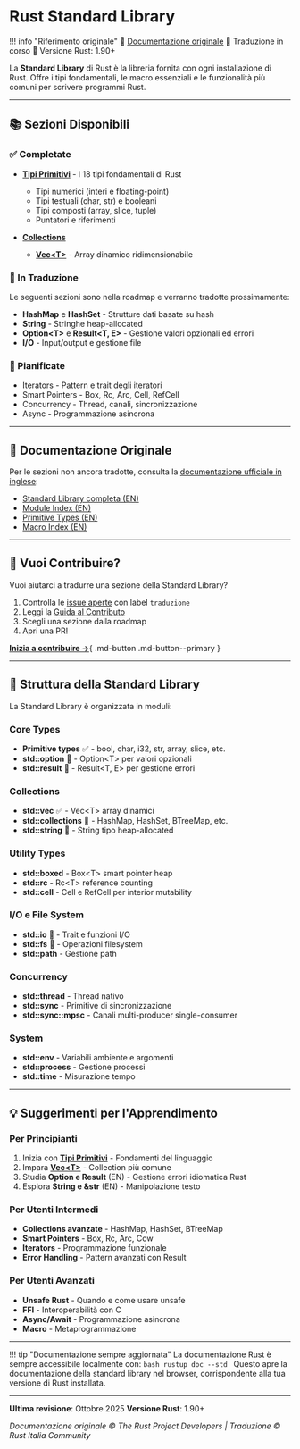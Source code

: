 # Rust Standard Library

!!! info "Riferimento originale"
    📖 [Documentazione originale](https://doc.rust-lang.org/std/)
    🔄 Traduzione in corso
    📝 Versione Rust: 1.90+

La **Standard Library** di Rust è la libreria fornita con ogni installazione di Rust. Offre i tipi fondamentali, le macro essenziali e le funzionalità più comuni per scrivere programmi Rust.

---

## 📚 Sezioni Disponibili

### ✅ Completate

- **[Tipi Primitivi](primitives.md)** - I 18 tipi fondamentali di Rust
  - Tipi numerici (interi e floating-point)
  - Tipi testuali (char, str) e booleani
  - Tipi composti (array, slice, tuple)
  - Puntatori e riferimenti

- **[Collections](collections/vec.md)**
  - **[Vec\<T\>](collections/vec.md)** - Array dinamico ridimensionabile

### 📝 In Traduzione

Le seguenti sezioni sono nella roadmap e verranno tradotte prossimamente:

- **HashMap** e **HashSet** - Strutture dati basate su hash
- **String** - Stringhe heap-allocated
- **Option\<T\>** e **Result\<T, E\>** - Gestione valori opzionali ed errori
- **I/O** - Input/output e gestione file

### 📅 Pianificate

- Iterators - Pattern e trait degli iteratori
- Smart Pointers - Box, Rc, Arc, Cell, RefCell
- Concurrency - Thread, canali, sincronizzazione
- Async - Programmazione asincrona

---

## 🔗 Documentazione Originale

Per le sezioni non ancora tradotte, consulta la [documentazione ufficiale in inglese](https://doc.rust-lang.org/std/):

- [Standard Library completa (EN)](https://doc.rust-lang.org/std/)
- [Module Index (EN)](https://doc.rust-lang.org/std/#modules)
- [Primitive Types (EN)](https://doc.rust-lang.org/std/#primitives)
- [Macro Index (EN)](https://doc.rust-lang.org/std/#macros)

---

## 🤝 Vuoi Contribuire?

Vuoi aiutarci a tradurre una sezione della Standard Library?

1. Controlla le [issue aperte](https://github.com/rust-ita/rust-docs-it/issues) con label `traduzione`
2. Leggi la [Guida al Contributo](../CONTRIBUTING.md)
3. Scegli una sezione dalla roadmap
4. Apri una PR!

[**Inizia a contribuire →**](../CONTRIBUTING.md){ .md-button .md-button--primary }

---

## 📖 Struttura della Standard Library

La Standard Library è organizzata in moduli:

### Core Types

- **Primitive types** ✅ - bool, char, i32, str, array, slice, etc.
- **std::option** 📅 - Option\<T\> per valori opzionali
- **std::result** 📅 - Result\<T, E\> per gestione errori

### Collections

- **std::vec** ✅ - Vec\<T\> array dinamici
- **std::collections** 📅 - HashMap, HashSet, BTreeMap, etc.
- **std::string** 📅 - String tipo heap-allocated

### Utility Types

- **std::boxed** - Box\<T\> smart pointer heap
- **std::rc** - Rc\<T\> reference counting
- **std::cell** - Cell e RefCell per interior mutability

### I/O e File System

- **std::io** 📅 - Trait e funzioni I/O
- **std::fs** 📅 - Operazioni filesystem
- **std::path** - Gestione path

### Concurrency

- **std::thread** - Thread nativo
- **std::sync** - Primitive di sincronizzazione
- **std::sync::mpsc** - Canali multi-producer single-consumer

### System

- **std::env** - Variabili ambiente e argomenti
- **std::process** - Gestione processi
- **std::time** - Misurazione tempo

---

## 💡 Suggerimenti per l'Apprendimento

### Per Principianti

1. Inizia con **[Tipi Primitivi](primitives.md)** - Fondamenti del linguaggio
2. Impara **[Vec\<T\>](collections/vec.md)** - Collection più comune
3. Studia **Option e Result** (EN) - Gestione errori idiomatica Rust
4. Esplora **String e &str** (EN) - Manipolazione testo

### Per Utenti Intermedi

- **Collections avanzate** - HashMap, HashSet, BTreeMap
- **Smart Pointers** - Box, Rc, Arc, Cow
- **Iterators** - Programmazione funzionale
- **Error Handling** - Pattern avanzati con Result

### Per Utenti Avanzati

- **Unsafe Rust** - Quando e come usare unsafe
- **FFI** - Interoperabilità con C
- **Async/Await** - Programmazione asincrona
- **Macro** - Metaprogrammazione

---

!!! tip "Documentazione sempre aggiornata"
    La documentazione Rust è sempre accessibile localmente con:
    ```bash
    rustup doc --std
    ```
    Questo apre la documentazione della standard library nel browser, corrispondente alla tua versione di Rust installata.

---

**Ultima revisione**: Ottobre 2025
**Versione Rust**: 1.90+

*Documentazione originale © The Rust Project Developers | Traduzione © Rust Italia Community*
